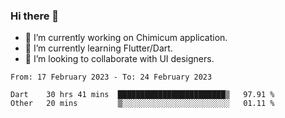 ### Hi there 👋

<!--
**devcat37/devcat37** is a ✨ _special_ ✨ repository because its `README.md` (this file) appears on your GitHub profile.-->


- 🔭 I’m currently working on Chimicum application.
- 🌱 I’m currently learning Flutter/Dart.
- 👯 I’m looking to collaborate with UI designers.
<!-- - 🤔 I’m looking for help with ... -->

<!--START_SECTION:waka-->

```text
From: 17 February 2023 - To: 24 February 2023

Dart    30 hrs 41 mins  ████████████████████████▒   97.91 %
Other   20 mins         ▒░░░░░░░░░░░░░░░░░░░░░░░░   01.11 %
```

<!--END_SECTION:waka-->
